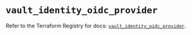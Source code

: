 # `vault_identity_oidc_provider`

Refer to the Terraform Registry for docs: [`vault_identity_oidc_provider`](https://registry.terraform.io/providers/hashicorp/vault/4.1.0/docs/resources/identity_oidc_provider).
